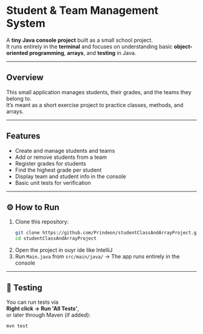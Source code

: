# Student & Team Management System

A **tiny Java console project** built as a small school project.  
It runs entirely in the **terminal** and focuses on understanding basic **object-oriented programming**, **arrays**, and **testing** in Java.

---

## Overview

This small application manages students, their grades, and the teams they belong to.  
It’s meant as a short exercise project to practice classes, methods, and arrays.

---

## Features

- Create and manage students and teams
- Add or remove students from a team
- Register grades for students
- Find the highest grade per student
- Display team and student info in the console
- Basic unit tests for verification

---

## ⚙️ How to Run

1. Clone this repository:
   ```bash
   git clone https://github.com/Prindeon/studentClassAndArrayProject.git
   cd studentClassAndArrayProject
2. Open the project in ouyr ide like IntelliJ
3. Run `Main.java` from `src/main/java/`
   → The app runs entirely in the console

---

## 🧪 Testing

You can run tests via  
**Right click → Run 'All Tests'**,  
or later through Maven (if added):
```bash
mvn test
```